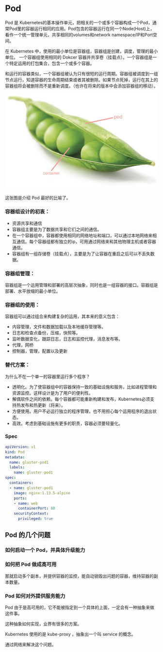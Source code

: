 # Pod

Pod 是 Kubernetes的基本操作单元，把相关的一个或多个容器构成一个Pod，通常Pod里的容器运行相同的应用。Pod包含的容器运行在同一个Node(Host)上，看作一个统一管理单元，共享相同的volumes和network namespace/IP和Port空间。

在 Kubernetes 中，使用的最小单位是容器组，容器组是创建，调度，管理的最小单位。 一个容器组使用相同的 Dokcer 容器并共享卷（挂载点）。一个容器组是一个特定运用的打包集合，包含一个或多个容器。

和运行的容器类似，一个容器组被认为只有很短的运行周期。容器组被调度到一组节点运行，知道容器的生命周期结束或者其被删除。如果节点死掉，运行在其上的容器组将会被删除而不是重新调度。（也许在将来的版本中会添加容器组的移动）。

![](assets/pod-intro.jpg)

这张图是介绍 Pod 最好的比喻了。


### 容器组设计的初衷：

* 资源共享和通信
* 容器组主要是为了数据共享和它们之间的通信。
* 在一个容器组中，容器都使用相同的网络地址和端口，可以通过本地网络来相互通信。每个容器组都有独立的ip，可用通过网络来和其他物理主机或者容器通信。
* 容器组有一组存储卷（挂载点），主要是为了让容器在重启之后可以不丢失数据。


### 容器组管理：

容器组是一个运用管理和部署的高层次抽象，同时也是一组容器的接口。容器组是部署、水平放缩的最小单位。


### 容器组的使用：

容器组可以通过组合来构建复杂的运用，其本来的意义包含：

* 内容管理，文件和数据加载以及本地缓存管理等。
* 日志和检查点备份，压缩，快照等。
* 监听数据变化，跟踪日志，日志和监控代理，消息发布等。
* 代理，网桥
* 控制器，管理，配置以及更新


### 替代方案：

为什么不在一个单一的容器里运行多个程序？

* 透明化。为了使容器组中的容器保持一致的基础设施和服务，比如进程管理和资源监控。这样设计是为了用户的便利性。
* 解偶软件之间的依赖。每个容器都可能重新构建和发布，Kubernetes必须支持热发布和热更新（将来）。
* 方便使用。用户不必运行独立的程序管理，也不用担心每个运用程序的退出状态。
* 高效。考虑到基础设施有更多的职责，容器必须要轻量化。


### Spec

``` yaml
apiVersion: v1
kind: Pod
metadata:
  name: gluster-pod1
  labels:
    name: gluster-pod1
spec:
  containers:
  - name: gluster-pod1
    image: nginx:1.13.5-alpine
    ports:
    - name: web
      containerPort: 80
    securityContext:
      privileged: true
```


## Pod 的几个问题

### 如何启动一个 Pod，并具体升级能力



### 如何把 Pod 做成高可用

那就启动多个副本，并提供容器的监控，能自动销毁出问题的容器，维持容器的副本数量。


### Pod 如何对外提供服务能力

Pod 由于是高可用的，它不能被指定到一个具体的上面，一定会有一种抽象来做这件事。

这种抽象如何实现，业界有很多的方案。

Kubernetes 使用的是 kube-proxy ，抽象出一个叫 service 的概念。

通过网络来解决这个问题。



